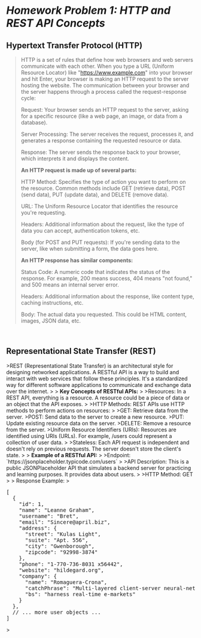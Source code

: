 # *Homework Problem 1: HTTP and REST API Concepts*

**<h2>Hypertext Transfer Protocol (HTTP)</h2>**
> HTTP is a set of rules that define how web browsers and web servers communicate with each other. When you type a URL (Uniform Resource Locator) like "https://www.example.com" into your browser and hit Enter, your browser is making an HTTP request to the server hosting the website.
> The communication between your browser and the server happens through a process called the request-response cycle:
>
>Request: Your browser sends an HTTP request to the server, asking for a specific resource (like a web page, an image, or data from a database).
>
>Server Processing: The server receives the request, processes it, and generates a response containing the requested resource or data.
>
>Response: The server sends the response back to your browser, which interprets it and displays the content.
> 
> <b>An HTTP request is made up of several parts: </b>
>
>HTTP Method: Specifies the type of action you want to perform on the resource. Common methods include GET (retrieve data), POST (send data), PUT (update data), and DELETE (remove data).
>
>URL: The Uniform Resource Locator that identifies the resource you're requesting.
>
>Headers: Additional information about the request, like the type of data you can accept, authentication tokens, etc.
>
>Body (for POST and PUT requests): If you're sending data to the server, like when submitting a form, the data goes here.
> 
> <b>An HTTP response has similar components:</b>
>
>Status Code: A numeric code that indicates the status of the response. For example, 200 means success, 404 means "not found," and 500 means an internal server error.
>
>Headers: Additional information about the response, like content type, caching instructions, etc.
>
>Body: The actual data you requested. This could be HTML content, images, JSON data, etc.


<br>


<h2>Representational State Transfer (REST)</h2>
>REST (Representational State Transfer) is an architectural style for designing networked applications. A RESTful API is a way to build and interact with web services that follow these principles. It's a standardized way for different software applications to communicate and exchange data over the internet.
> 
> <b> Key Concepts of RESTful APIs:</b>
>
>Resources: In a REST API, everything is a resource. A resource could be a piece of data or an object that the API exposes.
>
>HTTP Methods: REST APIs use HTTP methods to perform actions on resources:
>
>GET: Retrieve data from the server.
>POST: Send data to the server to create a new resource.
>PUT: Update existing resource data on the server.
>DELETE: Remove a resource from the server.
>Uniform Resource Identifiers (URIs): Resources are identified using URIs (URLs). For example, /users could represent a collection of user data.
>
>Stateless: Each API request is independent and doesn't rely on previous requests. The server doesn't store the client's state.
>
> <b> Example of a RESTful API:</b>
>
>Endpoint: `https://jsonplaceholder.typicode.com/users`
> 
>API Description: This is a public JSONPlaceholder API that simulates a backend server for practicing and learning purposes. It provides data about users.
>
>HTTP Method: GET
> 
> Response Example:
>
<pre>
[
  {
    "id": 1,
    "name": "Leanne Graham",
    "username": "Bret",
    "email": "Sincere@april.biz",
    "address": {
      "street": "Kulas Light",
      "suite": "Apt. 556",
      "city": "Gwenborough",
      "zipcode": "92998-3874"
    },
    "phone": "1-770-736-8031 x56442",
    "website": "hildegard.org",
    "company": {
      "name": "Romaguera-Crona",
      "catchPhrase": "Multi-layered client-server neural-net",
      "bs": "harness real-time e-markets"
    }
  },
  // ... more user objects ...
]
</pre>
>